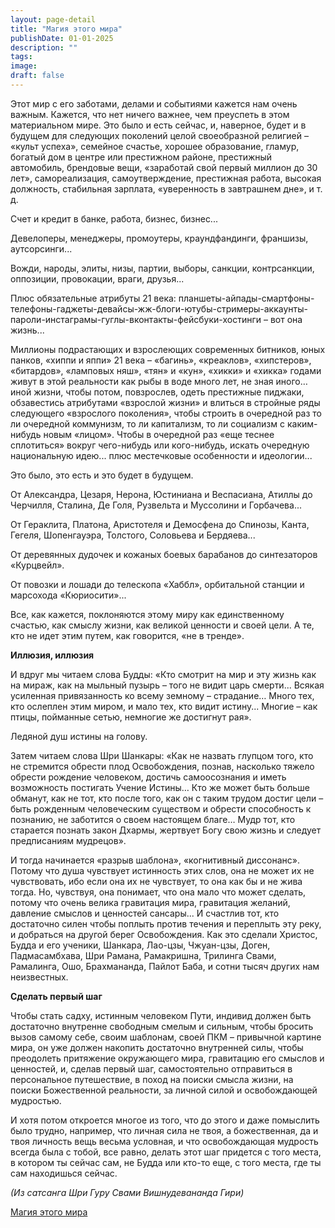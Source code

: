 ```yaml
---
layout: page-detail
title: "Магия этого мира"
publishDate: 01-01-2025
description: ""
tags:
image:
draft: false
---
```


Этот мир с его заботами, делами и событиями кажется нам очень важным. Кажется, что нет ничего важнее, чем преуспеть в этом материальном мире. Это было и есть сейчас, и, наверное, будет и в будущем для следующих поколений целой своеобразной религией – «культ успеха», семейное счастье, хорошее образование, гламур, богатый дом в центре или престижном районе, престижный автомобиль, брендовые вещи, «заработай свой первый миллион до 30 лет», самореализация, самоутверждение, престижная работа, высокая должность, стабильная зарплата, «уверенность в завтрашнем дне», и т. д.

Счет и кредит в банке, работа, бизнес, бизнес...

Девелоперы, менеджеры, промоутеры, краундфандинги, франшизы, аутсорсинги...

Вожди, народы, элиты, низы, партии, выборы, санкции, контрсанкции, оппозиции, провокации, враги, друзья...

Плюс обязательные атрибуты 21 века: планшеты-айпады-смартфоны-телефоны-гаджеты-девайсы-жж-блоги-ютубы-стримеры-аккаунты-пароли-инстаграмы-гуглы-вконтакты-фейсбуки-хостинги – вот она жизнь...

Миллионы подрастающих и взрослеющих современных битников, юных панков, «хиппи и яппи» 21 века – «багинь», «креаклов», «хипстеров», «битардов», «ламповых няш», «тян» и «кун», «хикки» и «хикка» годами живут в этой реальности как рыбы в воде много лет, не зная иного… иной жизни, чтобы потом, повзрослев, одеть престижные пиджаки, обзавестись атрибутами «взрослой жизни» и влиться в стройные ряды следующего «взрослого поколения», чтобы строить в очередной раз то ли очередной коммунизм, то ли капитализм, то ли социализм с каким-нибудь новым «лицом». Чтобы в очередной раз «еще теснее сплотиться» вокруг чего-нибудь или кого-нибудь, искать очередную национальную идею... плюс местечковые особенности и идеологии...

Это было, это есть и это будет в будущем.

От Александра, Цезаря, Нерона, Юстиниана и Веспасиана, Атиллы до Черчилля, Сталина, Де Голя, Рузвельта и Муссолини и Горбачева...

От Гераклита, Платона, Аристотеля и Демосфена до Спинозы, Канта, Гегеля, Шопенгауэра, Толстого, Соловьева и Бердяева...

От деревянных дудочек и кожаных боевых барабанов до синтезаторов «Курцвейл».

От повозки и лошади до телескопа «Хаббл», орбитальной станции и марсохода «Кюриосити»...

Все, как кажется, поклоняются этому миру как единственному счастью, как смыслу жизни, как великой ценности и своей цели. А те, кто не идет этим путем, как говорится, «не в тренде».

**Иллюзия, иллюзия**

И вдруг мы читаем слова Будды: «Кто смотрит на мир и эту жизнь как на мираж, как на мыльный пузырь – того не видит царь смерти... Всякая усиленная привязанность ко всему земному – страдание… Много тех, кто ослеплен этим миром, и мало тех, кто видит истину... Многие – как птицы, пойманные сетью, немногие же достигнут рая».

Ледяной душ истины на голову.

Затем читаем слова Шри Шанкары: «Как не назвать глупцом того, кто не стремится обрести плод Освобождения, познав, насколько тяжело обрести рождение человеком, достичь самоосознания и иметь возможность постигать Учение Истины… Кто же может быть больше обманут, как не тот, кто после того, как он с таким трудом достиг цели – быть рожденным человеческим существом и обрести способность к познанию, не заботится о своем настоящем благе… Мудр тот, кто старается познать закон Дхармы, жертвует Богу свою жизнь и следует предписаниям мудрецов».

И тогда начинается «разрыв шаблона», «когнитивный диссонанс». Потому что душа чувствует истинность этих слов, она не может их не чувствовать, ибо если она их не чувствует, то она как бы и не жива тогда. Но, чувствуя, она понимает, что она мало что может сделать, потому что очень велика гравитация мира, гравитация желаний, давление смыслов и ценностей сансары... И счастлив тот, кто достаточно силен чтобы поплыть против течения и переплыть эту реку, и добраться на другой берег Освобождения. Как это сделали Христос, Будда и его ученики, Шанкара, Лао-цзы, Чжуан-цзы, Доген, Падмасамбхава, Шри Рамана, Рамакришна, Трилинга Свами, Рамалинга, Ошо, Брахмананда, Пайлот Баба, и сотни тысяч других нам неизвестных.

**Сделать первый шаг**

Чтобы стать садху, истинным человеком Пути, индивид должен быть достаточно внутренне свободным смелым и сильным, чтобы бросить вызов самому себе, своим шаблонам, своей ПКМ – привычной картине мира, он уже должен накопить достаточно внутренней силы, чтобы преодолеть притяжение окружающего мира, гравитацию его смыслов и ценностей, и, сделав первый шаг, самостоятельно отправиться в персональное путешествие, в поход на поиски смысла жизни, на поиски Божественной реальности, за личной силой и освобождающей мудростью.

И хотя потом откроется многое из того, что до этого и даже помыслить было трудно, например, что личная сила не твоя, а божественная, да и твоя личность вещь весьма условная, и что освобождающая мудрость всегда была с тобой, все равно, делать этот шаг придется с того места, в котором ты сейчас сам, не Будда или кто-то еще, с того места, где ты сам находишься сейчас.

_(Из сатсанга Шри Гуру Свами Вишнудевананда Гири)_

[Магия этого мира](/binaries/file/news/f%5F3191.docx)
